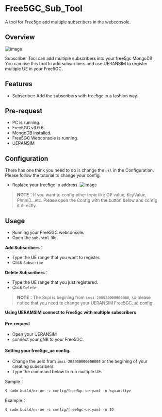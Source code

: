 # Free5GC_Sub_Tool
A tool for Free5gc add multiple subscribers in the webconsole.

## Overview
![image](https://user-images.githubusercontent.com/73049165/147677715-fe1686b0-2eb7-4936-b97e-689bd5290171.png)


Subscriber Tool can add multiple subscribers into your free5gc MongoDB. You can use this tool to add subscribers and use UERANSIM to register multiple UE in your Free5GC.

## Features
- Subscriber: Add the subscribers with free5gc in a fashion way.


## Pre-request

- PC is running.
- Free5GC v3.0.6
- MongoDB installed.
- Free5GC Webconsole is running.
- UERANSIM

## Configuration

There has one think you need to do is change the `url` in the Configuration. Please follow the tutorial to change your config.

- Replace your free5gc ip address.
![image](https://user-images.githubusercontent.com/73049165/148173734-7fc02be2-f6cf-4022-9719-020cda4a22d3.png)

>**NOTE**：If you want to config other topic like OP value, KeyValue, PlmnID...etc. Please open the Config with the button below and config it directly.

## Usage
- Running your Free5GC webconsole.
- Open the `sub.html` file.

**Add Subscribers**：
- Type the UE range that you want to register.
- Click `Subscribe`

**Delete Subscribers**：
- Type the UE range that you just registered.
- Click `Delete`

>**NOTE**：The Supi is begining from `imsi-208930000000000`, so please notice that you need to change your UERANSIM Free5GC_ue config.


**Using UERAMSIM connect to Free5gc with multiple subscribers**
#### Pre-request
- Open your UERANSIM
- connect your gNB to your Free5GC. 

#### Setting your free5gc_ue config.
- Change the ueId from `imsi-208930000000000` or the begining of your creating subscribers.
- Type the command below to run multiple UE.

Sample：
```shell=
$ sudo build/nr-ue -c config/free5gc-ue.yaml -n <quantity>
```
Example：
```shell=
$ sudo build/nr-ue -c config/free5gc-ue.yaml -n 10
```

